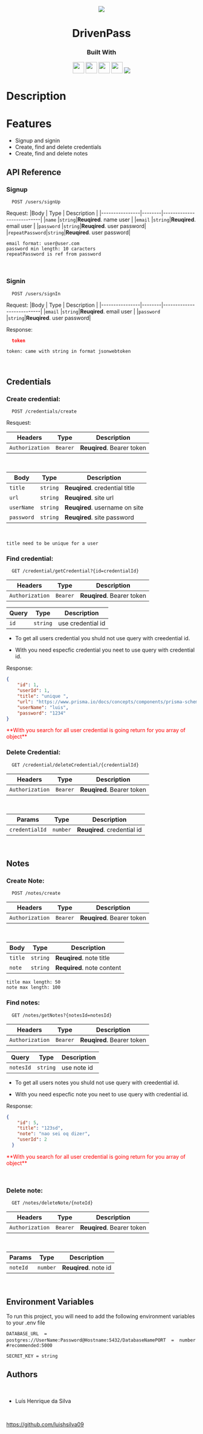 <p align="center"> 
    <img src="https://emojipedia-us.s3.amazonaws.com/source/skype/289/locked_1f512.png">
</p>

<h1 align="center">DrivenPass</h1>

<div align="center">
  <h3>Built With</h3>
  <img src="https://img.shields.io/badge/PostgreSQL-316192?style=for-the-badge&logo=postgresql&logoColor=white" height="30px"/>
  <img src="https://img.shields.io/badge/TypeScript-007ACC?style=for-the-badge&logo=typescript&logoColor=white" height="30px"/>
 <img src="https://img.shields.io/badge/Node.js-43853D?style=for-the-badge&logo=node.js&logoColor=white" height="30px"/>  
  <img src="https://img.shields.io/badge/Express.js-404D59?style=for-the-badge&logo=express.js&logoColor=white" height="30px"/>
  <img src="https://img.shields.io/badge/Prisma-3982CE?style=for-the-badge&logo=Prisma&logoColor=white" heigth="30px">
  <!--  Badges  source:  https://dev.to/envoy_/150-badges-for-github-pnk  -->
</div>

# Description


# Features
- Signup and signin
- Create, find and delete credentials
- Create, find and delete notes

##  API  Reference
### Signup

```http 
  POST /users/signUp
```

Request:
|Body            | Type   | Description               |
|----------------|--------|---------------------------|
|`name`          |`string`|**Reuqired**. name user    |
|`email`         |`string`|**Reuqired**. email user   |
|`password`      |`string`|**Reuqired**. user password|
|`repeatPassword`|`string`|**Reuqired**. user password|

`email format: user@user.com` \
`password min length: 10 caracters`\
`repeatPassword is ref from password`


</br>

### Signin
```http
  POST /users/signIn
```

Request:
|Body            | Type   | Description               |
|----------------|--------|---------------------------|
|`email`         |`string`|**Reuqired**. email user   |
|`password`      |`string`|**Reuqired**. user password|

Response:
```json
  token
```
`token: came with string in format jsonwebtoken`

</br>

## Credentials

### Create credential:

```http
  POST /credentials/create
```

Resquest:

|Headers         | Type   | Description                |
|----------------|--------|----------------------------|
|`Authorization` |`Bearer`|**Reuqired**. Bearer token  |

</br>

|Body            | Type   | Description                    |
|----------------|--------|--------------------------------|
|`title`         |`string`|**Reuqired**. credential title  |
|`url`           |`string`|**Reuqired**. site url          |
|`userName`      |`string`|**Reuqired**. username on site  |
|`password`      |`string`|**Reuqired**. site password     |

</br>

`title need to be unique for a user`

### Find credential:

```http
  GET /credential/getCredential?{id=credentialId}
  ```

|Headers         | Type   | Description                |
|----------------|--------|----------------------------|
|`Authorization` |`Bearer`|**Reuqired**. Bearer token  |

|Query | Type   | Description        |
|------|--------|--------------------|
|`id`  |`string`| use credential id  |

- To get all users credential you shuld not use query with creedential id.

- With you need especfic credential you neet to use query with credential id.

Response:

```json
{
    "id": 1,
    "userId": 1,
    "title": "unique ",
    "url": "https://www.prisma.io/docs/concepts/components/prisma-schema/relations",
    "userName": "luis",
    "password": "1234"
}
```
<p style="color:red"> **With you search for all user credential is going return for you array of object** </p>

### Delete Credential:

```http
  GET /credential/deleteCredential/{credentialId}
```

|Headers         | Type   | Description                |
|----------------|--------|----------------------------|
|`Authorization` |`Bearer`|**Reuqired**. Bearer token  |

</br>

|Params          | Type   | Description                |
|----------------|--------|----------------------------|
|`credentialId`  |`number`|**Reuqired**. credential id |


</br>

## Notes

### Create Note:

```http
  POST /notes/create
```

|Headers         | Type   | Description                |
|----------------|--------|----------------------------|
|`Authorization` |`Bearer`|**Reuqired**. Bearer token  |

</br>

|Body    | Type   | Description               |
|--------|--------|---------------------------|
|`title` |`string`|**Reuqired**. note title   |
|`note`  |`string`| **Required**. note content|

`title max length: 50`\
`note max length: 100`

### Find notes:

```http
  GET /notes/getNotes?{notesId=notesId}
  ```

|Headers         | Type   | Description                |
|----------------|--------|----------------------------|
|`Authorization` |`Bearer`|**Reuqired**. Bearer token  |

|Query | Type   | Description        |
|------|--------|--------------------|
|`notesId`  |`string`| use note id |

- To get all users notes you shuld not use query with creedential id.

- With you need especfic note you neet to use query with credential id.

Response:

```json
{
    "id": 5,
    "title": "123sd",
    "note": "nao sei oq dizer",
    "userId": 2
  }
```
<p style="color:red"> **With you search for all user credential is going return for you array of object** </p>
</br>

### Delete note:

```http
  GET /notes/deleteNote/{noteId}
```

|Headers         | Type   | Description                |
|----------------|--------|----------------------------|
|`Authorization` |`Bearer`|**Reuqired**. Bearer token  |

</br>

|Params          | Type   | Description                |
|----------------|--------|----------------------------|
|`noteId`  |`number`|**Reuqired**. note id|

</br>

##  Environment  Variables

To run this project, you will need to add the following environment variables to your .env file


`DATABASE_URL  =  postgres://UserName:Password@Hostname:5432/DatabaseName`
​
`PORT  =  number  #recommended:5000`

`SECRET_KEY = string`


##  Authors

​

-  Luís Henrique da Silva

​

https://github.com/luishsilva09